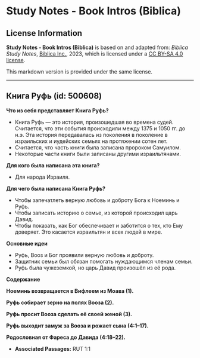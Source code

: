 # Study Notes - Book Intros (Biblica)

## License Information

**Study Notes - Book Intros (Biblica)** is based on and adapted from: _Biblica Study Notes_, [Biblica Inc.](https://www.biblica.com/), 2023, which is licensed under a [CC BY-SA 4.0 license](https://creativecommons.org/licenses/by-sa/4.0/legalcode.en).

This markdown version is provided under the same license.



--------------------------------

## Книга Руфь (id: 500608)

**Что из себя представляет Книга Руфь?**

* Книга Руфь — это история, произошедшая во времена судей. Считается, что эти события происходили между 1375 и 1050 гг. до н.э. Эта история передавалась из поколения в поколение в израильских и иудейских семьях на протяжении сотен лет.
* Считается, что часть книги была записана пророком Самуилом.
* Некоторые части книги были записаны другими израильтянами.

**Для кого была написана эта книга?**

* Для народа Израиля.

**Для чего была написана Книга Руфь?**

* Чтобы запечатлеть верную любовь и доброту Бога к Ноеминь и Руфь.
* Чтобы записать историю о семье, из которой происходил царь Давид.
* Чтобы показать, как Бог обеспечивает и заботится о тех, кто Ему доверяет. Это касается израильтян и всех людей в мире.

**Основные идеи**

* Руфь, Вооз и Бог проявили верную любовь и доброту.
* Защитник семьи был обязан помогать нуждающимся членам семьи.
* Руфь была чужеземкой, но царь Давид произошёл из её рода.

**Содержание**

**Ноеминь возвращается в Вифлеем из Моава (1\).**

**Руфь собирает зерно на полях Вооза (2\).**

**Руфь просит Вооза сделать её своей женой (3\).**

**Руфь выходит замуж за Вооза и рожает сына (4:1–17\).**

**Родословная от Фареса до Давида (4:18–22\).**

* **Associated Passages:** RUT 1:1

